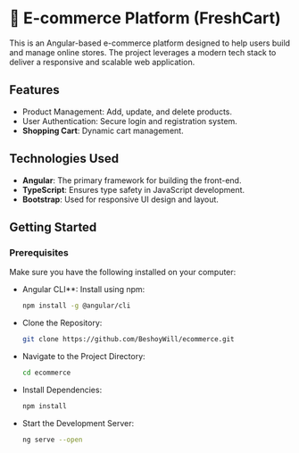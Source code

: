 # 💯 E-commerce Platform (FreshCart)

This is an Angular-based e-commerce platform designed to help users build and manage online stores. The project leverages a modern tech stack to deliver a responsive and scalable web application.

## Features
- Product Management: Add, update, and delete products.
- User Authentication: Secure login and registration system.
- **Shopping Cart**: Dynamic cart management.

## Technologies Used
- **Angular**: The primary framework for building the front-end.
- **TypeScript**: Ensures type safety in JavaScript development.
- **Bootstrap**: Used for responsive UI design and layout.

## Getting Started

### Prerequisites
Make sure you have the following installed on your computer:
- Angular CLI**: Install using npm:

  ```bash
  npm install -g @angular/cli
  
- Clone the Repository:

  ```bash
  git clone https://github.com/BeshoyWill/ecommerce.git

- Navigate to the Project Directory:

  ```bash
  cd ecommerce
  
- Install Dependencies:

  ```bash
  npm install
  
- Start the Development Server:

  ```bash
  ng serve --open
